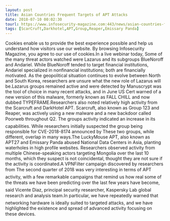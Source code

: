 ```yaml
---
layout: post
title: Asian Countries Frequent Targets of APT Attacks
date: 2018-07-10 00:02:30
tourl: https://www.infosecurity-magazine.com:443/news/asian-countries-frequent-targets/
tags: [ScarCruft,Darkhotel,APT,Group,Reaper,Emissary Panda]
---
```

Cookies enable us to provide the best experience possible and help us understand how visitors use our website. By browsing Infosecurity Magazine, you agree to our use of cookies.In a live webinar today, Some of the many threat actors watched were Lazarus and its subgroups BlueNoroff and Andariel. While BlueNoroff tended to target financial institutions, Andariel specialized in nonfinancial institutions; both are financially motivated. As the geopolitical situation continues to evolve between North and South Korea, researchers are unsure what the new role of Lazarus will be.Lazarus groups remained active and were detected by Manuscrypt was the tool of choice in many recent attacks, and in June US Cert warned of a new version of this malware, formerly known as FALL CHILL and now dubbed TYPEFRAME.Researchers also noted relatively high activity from the Scarcruft and DarkHotel APT. Scarcruft, also known as Group 123 and Reaper, was actively using a new malware and a new backdoor called Poorweb throughout Q2. The groups activity indicated an increase in its capabilities. While researchers initially suspected the group being responsible for CVE-2018-8174 announced by These two groups, while different, overlap in many ways.The LuckyMouse APT, also known as APT27 and Emissary Panda abused National Data Centers in Asia, planting waterholes in high profile websites. Researchers observed activity from multiple Chinese-speaking actors targeting Mongolia over the last 10 months, which they suspect is not coincidental, thought they are not sure if the activity is coordinated.A VPNFilter campaign discovered by researchers from The second quarter of 2018 was very interesting in terms of APT activity, with a few remarkable campaigns that remind us how real some of the threats we have been predicting over the last few years have become, said Vicente Diaz, principal security researcher, Kaspersky Lab global research and analysis team.In particular, we have repeatedly warned that networking hardware is ideally suited to targeted attacks, and we have highlighted the existence and spread of advanced activity focusing on these devices.